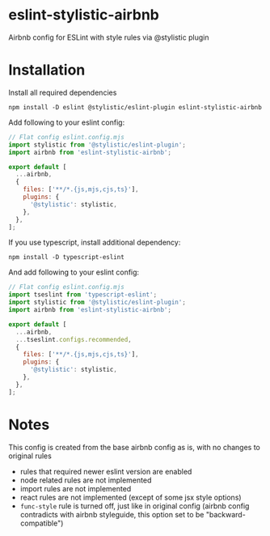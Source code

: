 # eslint-stylistic-airbnb

Airbnb config for ESLint with style rules via @stylistic plugin

# Installation

Install all required dependencies

```shell
npm install -D eslint @stylistic/eslint-plugin eslint-stylistic-airbnb
```

Add following to your eslint config:

```javascript
// Flat config eslint.config.mjs
import stylistic from '@stylistic/eslint-plugin';
import airbnb from 'eslint-stylistic-airbnb';

export default [
  ...airbnb,
  {
    files: ['**/*.{js,mjs,cjs,ts}'],
    plugins: {
      '@stylistic': stylistic,
    },
  },
];
```

If you use typescript, install additional dependency:

```shell
npm install -D typescript-eslint
```

And add following to your eslint config:

```javascript
// Flat config eslint.config.mjs
import tseslint from 'typescript-eslint';
import stylistic from '@stylistic/eslint-plugin';
import airbnb from 'eslint-stylistic-airbnb';

export default [
  ...airbnb,
  ...tseslint.configs.recommended,
  {
    files: ['**/*.{js,mjs,cjs,ts}'],
    plugins: {
      '@stylistic': stylistic,
    },
  },
];
```

# Notes

This config is created from the base airbnb config as is, with no changes to original rules

- rules that required newer eslint version are enabled
- node related rules are not implemented
- import rules are not implemented
- react rules are not implemented (except of some jsx style options)
- `func-style` rule is turned off, just like in original config (airbnb config contradicts with airbnb styleguide, this
  option set to be "backward-compatible")
